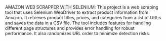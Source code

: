 AMAZON WEB SCRAPPER WITH SELENIUM: 
This project is a web scraping tool that uses Selenium WebDriver to extract product information from Amazon. It retrieves product titles, prices, and categories from a list of URLs and saves the data in a CSV file. The tool includes features for handling different page structures and provides error handling for robust performance. It also randomizes URL order to minimize detection risks.
